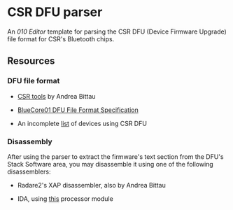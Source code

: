 # CSR DFU parser

An _010 Editor_ template for parsing the CSR DFU (Device Firmware Upgrade) file format for CSR's Bluetooth chips.

## Resources

### DFU file format

* [CSR tools](https://web.archive.org/web/20120719094238/http://darkircop.org/bt/) by Andrea Bittau

* [BlueCore01 DFU File Format Specification](https://web.archive.org/web/20201020004425/https://read.pudn.com/downloads330/sourcecode/embedded/1450690/AN093.pdf)

* An incomplete [list](https://github.com/ramikg/csr-dfu-parser/discussions/1) of devices using CSR DFU

### Disassembly

After using the parser to extract the firmware's text section from the DFU's Stack Software area, you may disassemble it using one of the following disassemblers:

* Radare2's XAP disassembler, also by Andrea Bittau

* IDA, using [this](https://github.com/comex/xap) processor module
